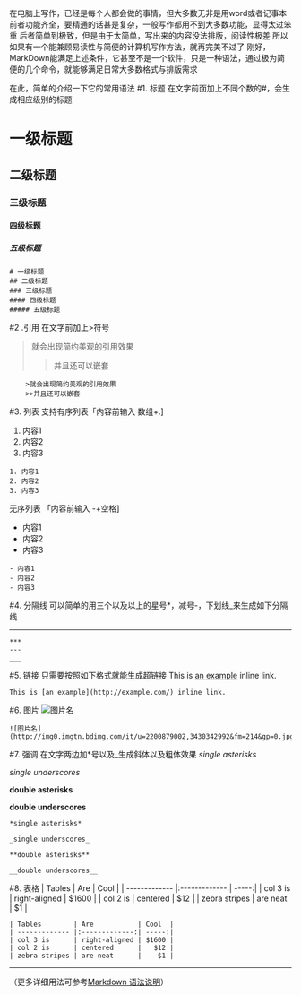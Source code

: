 在电脑上写作，已经是每个人都会做的事情，但大多数无非是用word或者记事本
前者功能齐全，要精通的话甚是复杂，一般写作都用不到大多数功能，显得太过笨重
后者简单到极致，但是由于太简单，写出来的内容没法排版，阅读性极差
所以如果有一个能兼顾易读性与简便的计算机写作方法，就再完美不过了
刚好，MarkDown能满足上述条件，它甚至不是一个软件，只是一种语法，通过极为简便的几个命令，就能够满足日常大多数格式与排版需求

在此，简单的介绍一下它的常用语法
#1. 标题
在文字前面加上不同个数的\#，会生成相应级别的标题
# 一级标题      
## 二级标题
### 三级标题
#### 四级标题
##### 五级标题

    # 一级标题      
    ## 二级标题
    ### 三级标题
    #### 四级标题
    ##### 五级标题

#2 .引用
在文字前加上\>符号
>就会出现简约美观的引用效果
>>并且还可以嵌套

```
    >就会出现简约美观的引用效果
    >>并且还可以嵌套
```

#3. 列表
支持有序列表「内容前输入 数组+.]
1. 内容1
2. 内容2
3. 内容3

```
1. 内容1
2. 内容2
3. 内容3
```

无序列表  「内容前输入 \-+空格]
- 内容1   
- 内容2
- 内容3

```
- 内容1   
- 内容2
- 内容3
```

#4. 分隔线
可以简单的用三个以及以上的星号*，减号-，下划线_来生成如下分隔线
***
```
***
---
___
```
#5. 链接
只需要按照如下格式就能生成超链接
This is [an example](http://example.com/ "Title") inline link.
```
This is [an example](http://example.com/) inline link.
```

#6. 图片
![图片名](http://img0.imgtn.bdimg.com/it/u=2200879002,3430342992&fm=214&gp=0.jpg)

    ![图片名](http://img0.imgtn.bdimg.com/it/u=2200879002,3430342992&fm=214&gp=0.jpg)
#7. 强调
在文字两边加\*号以及\_生成斜体以及粗体效果
*single asterisks*

_single underscores_

**double asterisks**

__double underscores__
```
*single asterisks*

_single underscores_

**double asterisks**

__double underscores__
```

#8. 表格
| Tables        | Are           | Cool  |
| ------------- |:-------------:| -----:|
| col 3 is      | right-aligned | $1600 |
| col 2 is      | centered      |   $12 |
| zebra stripes | are neat      |    $1 |
```
| Tables        | Are           | Cool  |
| ------------- |:-------------:| -----:|
| col 3 is      | right-aligned | $1600 |
| col 2 is      | centered      |   $12 |
| zebra stripes | are neat      |    $1 |
```
---
（更多详细用法可参考[Markdown 语法说明](http://wowubuntu.com/markdown/#list)）
